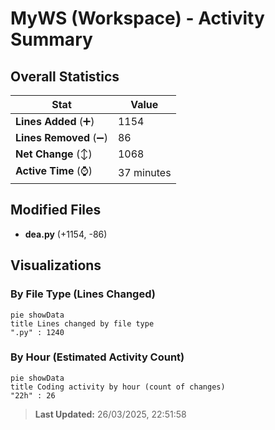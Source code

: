 # MyWS (Workspace) - Activity Summary 

## Overall Statistics

| Stat                   | Value                                                             |
| ---------------------- | ----------------------------------------------------------------- |
| **Lines Added** (➕)   | 1154                                          |
| **Lines Removed** (➖) | 86                                        |
| **Net Change** (↕)    | 1068                |
| **Active Time** (⌚)   | 37 minutes |


## Modified Files
- **dea.py** (+1154, -86)

## Visualizations

### By File Type (Lines Changed)

```mermaid
pie showData
title Lines changed by file type
".py" : 1240
```

### By Hour (Estimated Activity Count)

```mermaid
pie showData
title Coding activity by hour (count of changes)
"22h" : 26
```


> **Last Updated:** 26/03/2025, 22:51:58